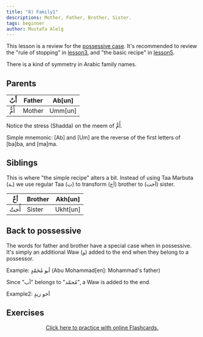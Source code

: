 ```yaml
---
title: "8) Family1"
descriptions: Mother, Father, Brother, Sister.
tags: beginner
author: Mustafa Alelg
---
```


This lesson is a review for the [possessive case](/possessive). It's recommended to review the "rule of stopping" in [lesson3](/diacritics/), and "the basic recipe" in [lesson5](/pronouns/).

There is a kind of symmetry in Arabic family names.

## Parents

| أَبٌ   | Father | Ab[un]  |
| ---- | ------ | ------- |
| أّمٌّ   | Mother | Umm[un] |

Notice the stress (Shadda) on the meem of أُمٌّ.

Simple mnemonic: [Ab] and [Um] are the reverse of the first letters of [ba]ba, and [ma]ma.

## Siblings

This is where "the simple recipe" alters a bit. Instead of using Taa Marbuta (ـة) we use regular Taa (ت) to transform (أخ) brother to (أخت) sister.

| أخٌ   | Brother | Akh[un]  |
| ---- | ------- | -------- |
| أُختٌ  | Sister  | Ukht[un] |

## Back to possessive

The words for father and brother have a special case when in possessive. It's simply an additional Waw (و) added to the end when they belong to a possessor.

Example: أبو مُحَمّدٍ (Abu Mohammad[en]: Mohammad's father)

Since "أب" belongs to "مُحمّد", a Waw is added to the end.

Example2: أخو زيدٍ

## Exercises

<center>
    <a href="/family1-practice">Click here to practice with online Flashcards.</a>
</center>

